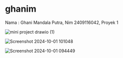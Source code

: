 # ghanim
Nama : Ghani Mandala Putra, Nim 2409116042, Proyek 1

![mini project  drawio (1)](https://github.com/user-attachments/assets/bc49676b-2bab-4e77-8981-a937173e151b)

![Screenshot 2024-10-01 101048](https://github.com/user-attachments/assets/68e5d124-adc2-4d48-9f4d-5875624bbd84)



![Screenshot 2024-10-01 094449](https://github.com/user-attachments/assets/ca99e296-a85e-408e-b25c-946d7b04e2e8)



